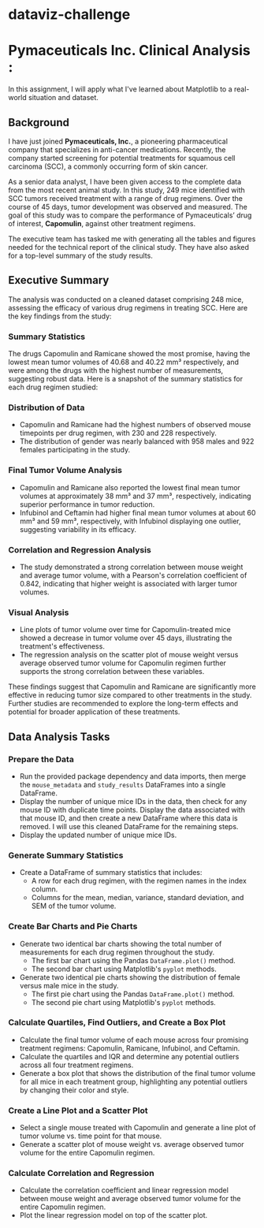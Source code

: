 # dataviz-challenge


# Pymaceuticals Inc. Clinical Analysis :

In this assignment, I will apply what I've learned about Matplotlib to a real-world situation and dataset.

## Background 

I have just joined **Pymaceuticals, Inc.**, a pioneering pharmaceutical company that specializes in anti-cancer medications. Recently, the company started screening for potential treatments for squamous cell carcinoma (SCC), a commonly occurring form of skin cancer.

As a senior data analyst, I have been given access to the complete data from the most recent animal study. In this study, 249 mice identified with SCC tumors received treatment with a range of drug regimens. Over the course of 45 days, tumor development was observed and measured. The goal of this study was to compare the performance of Pymaceuticals’ drug of interest, **Capomulin**, against other treatment regimens.

The executive team has tasked me with generating all the tables and figures needed for the technical report of the clinical study. They have also asked for a top-level summary of the study results.

## Executive Summary 

The analysis was conducted on a cleaned dataset comprising 248 mice, assessing the efficacy of various drug regimens in treating SCC. Here are the key findings from the study:

### Summary Statistics 
The drugs Capomulin and Ramicane showed the most promise, having the lowest mean tumor volumes of 40.68 and 40.22 mm³ respectively, and were among the drugs with the highest number of measurements, suggesting robust data. Here is a snapshot of the summary statistics for each drug regimen studied:


### Distribution of Data 
- Capomulin and Ramicane had the highest numbers of observed mouse timepoints per drug regimen, with 230 and 228 respectively.
- The distribution of gender was nearly balanced with 958 males and 922 females participating in the study.

### Final Tumor Volume Analysis 
- Capomulin and Ramicane also reported the lowest final mean tumor volumes at approximately 38 mm³ and 37 mm³, respectively, indicating superior performance in tumor reduction.
- Infubinol and Ceftamin had higher final mean tumor volumes at about 60 mm³ and 59 mm³, respectively, with Infubinol displaying one outlier, suggesting variability in its efficacy.

### Correlation and Regression Analysis 
- The study demonstrated a strong correlation between mouse weight and average tumor volume, with a Pearson's correlation coefficient of 0.842, indicating that higher weight is associated with larger tumor volumes.

### Visual Analysis 
- Line plots of tumor volume over time for Capomulin-treated mice showed a decrease in tumor volume over 45 days, illustrating the treatment's effectiveness.
- The regression analysis on the scatter plot of mouse weight versus average observed tumor volume for Capomulin regimen further supports the strong correlation between these variables.

These findings suggest that Capomulin and Ramicane are significantly more effective in reducing tumor size compared to other treatments in the study. Further studies are recommended to explore the long-term effects and potential for broader application of these treatments.

## Data Analysis Tasks 

### Prepare the Data
- Run the provided package dependency and data imports, then merge the `mouse_metadata` and `study_results` DataFrames into a single DataFrame.
- Display the number of unique mice IDs in the data, then check for any mouse ID with duplicate time points. Display the data associated with that mouse ID, and then create a new DataFrame where this data is removed. I will use this cleaned DataFrame for the remaining steps.
- Display the updated number of unique mice IDs.

### Generate Summary Statistics 
- Create a DataFrame of summary statistics that includes:
  - A row for each drug regimen, with the regimen names in the index column.
  - Columns for the mean, median, variance, standard deviation, and SEM of the tumor volume.

### Create Bar Charts and Pie Charts 
- Generate two identical bar charts showing the total number of measurements for each drug regimen throughout the study.
  - The first bar chart using the Pandas `DataFrame.plot()` method.
  - The second bar chart using Matplotlib's `pyplot` methods.
- Generate two identical pie charts showing the distribution of female versus male mice in the study.
  - The first pie chart using the Pandas `DataFrame.plot()` method.
  - The second pie chart using Matplotlib's `pyplot` methods.

### Calculate Quartiles, Find Outliers, and Create a Box Plot 
- Calculate the final tumor volume of each mouse across four promising treatment regimens: Capomulin, Ramicane, Infubinol, and Ceftamin.
- Calculate the quartiles and IQR and determine any potential outliers across all four treatment regimens.
- Generate a box plot that shows the distribution of the final tumor volume for all mice in each treatment group, highlighting any potential outliers by changing their color and style.

### Create a Line Plot and a Scatter Plot 
- Select a single mouse treated with Capomulin and generate a line plot of tumor volume vs. time point for that mouse.
- Generate a scatter plot of mouse weight vs. average observed tumor volume for the entire Capomulin regimen.

### Calculate Correlation and Regression 
- Calculate the correlation coefficient and linear regression model between mouse weight and average observed tumor volume for the entire Capomulin regimen.
- Plot the linear regression model on top of the scatter plot.

